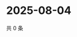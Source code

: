 # 2025-08-04

共 0 条

<!-- BEGIN ZHIHUQUESTIONS -->
<!-- 最后更新时间 Mon Aug 04 2025 03:10:19 GMT+0800 (China Standard Time) -->

<!-- END ZHIHUQUESTIONS -->
